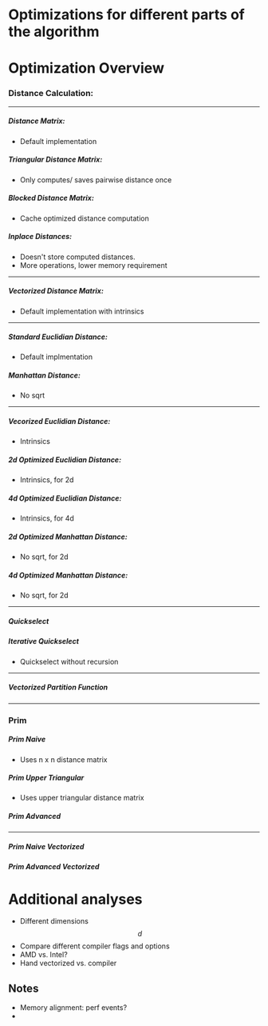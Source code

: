 # Optimizations for different parts of the algorithm

# Optimization Overview



### Distance Calculation:

---

##### Distance Matrix:

- Default implementation

##### Triangular Distance Matrix:

- Only computes/ saves pairwise distance once

##### Blocked Distance Matrix:

- Cache optimized distance computation

##### Inplace Distances:

- Doesn't store computed distances.
- More operations, lower memory requirement

---

##### Vectorized Distance Matrix:

- Default implementation with intrinsics

---

##### Standard Euclidian Distance:

- Default implmentation

##### Manhattan Distance:

- No sqrt


--- 

##### Vecorized Euclidian Distance:

- Intrinsics

##### 2d Optimized Euclidian Distance:

- Intrinsics, for 2d

##### 4d Optimized Euclidian Distance:

- Intrinsics, for 4d


##### 2d Optimized Manhattan Distance:

- No sqrt, for 2d

##### 4d Optimized Manhattan Distance:

- No sqrt, for 2d




---

##### Quickselect

##### Iterative Quickselect

- Quickselect without recursion

---

##### Vectorized Partition Function

---


### Prim

##### Prim Naive

- Uses n x n distance matrix



##### Prim Upper Triangular

- Uses upper triangular distance matrix

##### Prim Advanced


----

##### Prim Naive Vectorized

##### Prim Advanced Vectorized



# Additional analyses
 * Different dimensions $$d$$
 * Compare different compiler flags and options
 * AMD vs. Intel?
 * Hand vectorized vs. compiler
 

 ## Notes
  * Memory alignment: perf events?
  * 
